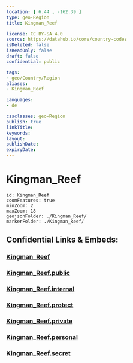 ```yaml
---
location: [ 6.44 , -162.39 ] 
type: geo-Region
title: Kingman_Reef

license: CC BY-SA 4.0
source: https://datahub.io/core/country-codes
isDeleted: false
isReadOnly: false
draft: false
confidential: public

tags:
- geo/Country/Region
aliases:
- Kingman_Reef

Languages:
- de

cssclasses: geo-Region
publish: true
linkTitle: 
keywords: 
layout: 
publishDate: 
expiryDate: 
---
```


# Kingman_Reef

```leaflet
id: Kingman_Reef
zoomFeatures: true 
minZoom: 2 
maxZoom: 18
geojsonFolder: ./Kingman_Reef/
markerFolder: ./Kingman_Reef/
```


## Confidential Links & Embeds: 

### [Kingman_Reef](/_Standards/Earth/Continent/America~North/USA/USA~Islands/Counties/Kingman_Reef.md) 

### [Kingman_Reef.public](/_public/Earth/Continent/America~North/USA/USA~Islands/Counties/Kingman_Reef.public.md) 

### [Kingman_Reef.internal](/_internal/Earth/Continent/America~North/USA/USA~Islands/Counties/Kingman_Reef.internal.md) 

### [Kingman_Reef.protect](/_protect/Earth/Continent/America~North/USA/USA~Islands/Counties/Kingman_Reef.protect.md) 

### [Kingman_Reef.private](/_private/Earth/Continent/America~North/USA/USA~Islands/Counties/Kingman_Reef.private.md) 

### [Kingman_Reef.personal](/_personal/Earth/Continent/America~North/USA/USA~Islands/Counties/Kingman_Reef.personal.md) 

### [Kingman_Reef.secret](/_secret/Earth/Continent/America~North/USA/USA~Islands/Counties/Kingman_Reef.secret.md)

